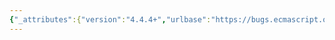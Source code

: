 ```yaml
---
{"_attributes":{"version":"4.4.4+","urlbase":"https://bugs.ecmascript.org/","maintainer":"dherman@mozilla.com"},"bug":{"bug_id":3853,"creation_ts":"2015-02-12 22:26:00 -0800","short_desc":"7.3.2: missing right-paren","delta_ts":"2015-02-19 19:10:50 -0800","product":"Draft for 6th Edition","component":"editorial issue","version":"Rev 33: February 12, 2015 Draft","rep_platform":"All","op_sys":"All","bug_status":"RESOLVED","resolution":"FIXED","priority":"Normal","bug_severity":"minor","everconfirmed":true,"reporter":{"uid":"jmdyck","name":"Michael Dyck"},"assigned_to":{"uid":"allen","name":"Allen Wirfs-Brock"},"long_desc":[{"commentid":12505,"comment_count":0,"who":{"uid":"jmdyck","name":"Michael Dyck"},"bug_when":"2015-02-12 22:26:57 -0800","thetext":"In 7.3.2 \"GetV (V, P)\",\nstep 4 says:\n    Return O.[[Get]](P, V.\n\nInsert a right-paren before the final period."},{"commentid":12527,"comment_count":1,"who":{"uid":"allen","name":"Allen Wirfs-Brock"},"bug_when":"2015-02-13 08:27:22 -0800","thetext":"fixed in rev34 editor's draft"},{"commentid":12994,"comment_count":2,"who":{"uid":"allen","name":"Allen Wirfs-Brock"},"bug_when":"2015-02-19 19:10:50 -0800","thetext":"fixed in rev34"}]}}
---
```

